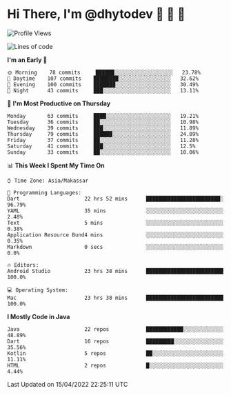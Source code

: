 # Hi There, I'm @dhytodev 👋 👋 👋

<!--
**DhytoDev/dhytodev** is a ✨ _special_ ✨ repository because its `README.md` (this file) appears on your GitHub profile.

Here are some ideas to get you started:

- 🔭 I’m currently working on ...
- 🌱 I’m currently learning ...
- 👯 I’m looking to collaborate on ...
- 🤔 I’m looking for help with ...
- 💬 Ask me about ...
- 📫 How to reach me: ...
- 😄 Pronouns: ...
- ⚡ Fun fact: ...
-->

<!--START_SECTION:waka-->
![Profile Views](http://img.shields.io/badge/Profile%20Views-9-blue)

![Lines of code](https://img.shields.io/badge/From%20Hello%20World%20I%27ve%20Written-134%20Thousand%20lines%20of%20code-blue)

**I'm an Early 🐤** 

```text
🌞 Morning    78 commits     ██████░░░░░░░░░░░░░░░░░░░   23.78% 
🌆 Daytime    107 commits    ████████░░░░░░░░░░░░░░░░░   32.62% 
🌃 Evening    100 commits    ███████░░░░░░░░░░░░░░░░░░   30.49% 
🌙 Night      43 commits     ███░░░░░░░░░░░░░░░░░░░░░░   13.11%

```
📅 **I'm Most Productive on Thursday** 

```text
Monday       63 commits     ████░░░░░░░░░░░░░░░░░░░░░   19.21% 
Tuesday      36 commits     ██░░░░░░░░░░░░░░░░░░░░░░░   10.98% 
Wednesday    39 commits     ███░░░░░░░░░░░░░░░░░░░░░░   11.89% 
Thursday     79 commits     ██████░░░░░░░░░░░░░░░░░░░   24.09% 
Friday       37 commits     ██░░░░░░░░░░░░░░░░░░░░░░░   11.28% 
Saturday     41 commits     ███░░░░░░░░░░░░░░░░░░░░░░   12.5% 
Sunday       33 commits     ██░░░░░░░░░░░░░░░░░░░░░░░   10.06%

```


📊 **This Week I Spent My Time On** 

```text
⌚︎ Time Zone: Asia/Makassar

💬 Programming Languages: 
Dart                     22 hrs 52 mins      ████████████████████████░   96.79% 
YAML                     35 mins             ░░░░░░░░░░░░░░░░░░░░░░░░░   2.48% 
Text                     5 mins              ░░░░░░░░░░░░░░░░░░░░░░░░░   0.38% 
Application Resource Bund4 mins              ░░░░░░░░░░░░░░░░░░░░░░░░░   0.35% 
Markdown                 0 secs              ░░░░░░░░░░░░░░░░░░░░░░░░░   0.0%

🔥 Editors: 
Android Studio           23 hrs 38 mins      █████████████████████████   100.0%

💻 Operating System: 
Mac                      23 hrs 38 mins      █████████████████████████   100.0%

```

**I Mostly Code in Java** 

```text
Java                     22 repos            ████████████░░░░░░░░░░░░░   48.89% 
Dart                     16 repos            █████████░░░░░░░░░░░░░░░░   35.56% 
Kotlin                   5 repos             ██░░░░░░░░░░░░░░░░░░░░░░░   11.11% 
HTML                     2 repos             █░░░░░░░░░░░░░░░░░░░░░░░░   4.44%

```



 Last Updated on 15/04/2022 22:25:11 UTC
<!--END_SECTION:waka-->

